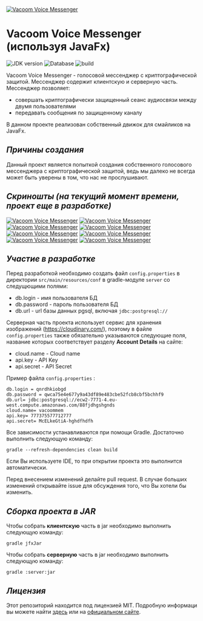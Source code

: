 [![Vacoom Voice Messenger](https://thumb.cloud.mail.ru/weblink/thumb/xw1/yKtd/KV9eVB4VN/GitLogoVoice.jpg)]()
# Vacoom Voice Messenger (используя JavaFx)
![JDK version](https://img.shields.io/static/v1?label=JDK&message=1.8%2B&color=<COLOR>)
![Database](https://img.shields.io/static/v1?label=Database&message=PostgreSQL&color=<COLOR>)
![build](https://img.shields.io/static/v1?label=build&message=Gradle&color=<COLOR>)

Vacoom Voice Messenger - голосовой мессенджер с криптографической защитой. Мессенджер содержит клиентскую и серверную часть. Мессенджер позволяет:

* совершать криптографически защищенный сеанс аудиосвязи между двумя пользователями
* передавать сообщения по защищенному каналу
 
В данном проекте реализован собственный движок для смайликов на JavaFx.

## _Причины создания_

 Данный проект является попыткой создания собственного голосового мессенджера с криптографической защитой, ведь мы далеко не всегда может быть уверены в том, что нас не прослушивают.

## _Скриношты (на текущий момент времени, проект еще в разработке)_
[![Vacoom Voice Messenger](https://thumb.cloud.mail.ru/weblink/thumb/xw1/yKtd/KV9eVB4VN/1.png)]()
[![Vacoom Voice Messenger](https://thumb.cloud.mail.ru/weblink/thumb/xw1/yKtd/KV9eVB4VN/2.png)]()
[![Vacoom Voice Messenger](https://thumb.cloud.mail.ru/weblink/thumb/xw1/yKtd/KV9eVB4VN/3.jpg)]()
[![Vacoom Voice Messenger](https://cloclo2.cloud.mail.ru/weblink/view/yKtd/KV9eVB4VN/gif_qr.gif?etag=6A88524BB177204C7B471E64C18F2A1684ABF042)]()
[![Vacoom Voice Messenger](https://thumb.cloud.mail.ru/weblink/thumb/xw1/yKtd/KV9eVB4VN/5.png)]()
[![Vacoom Voice Messenger](https://thumb.cloud.mail.ru/weblink/thumb/xw1/yKtd/KV9eVB4VN/6.jpg)]()
[![Vacoom Voice Messenger](https://thumb.cloud.mail.ru/weblink/thumb/xw1/yKtd/KV9eVB4VN/7.jpg)]()
[![Vacoom Voice Messenger](https://cloclo2.cloud.mail.ru/weblink/view/yKtd/KV9eVB4VN/smile_gif.gif?etag=3BAA7030A625273721D3F64B14D5AF7258218819)]()

## _Участие в разработке_

Перед разработкой необходимо создать файл `config.properties` в директории `src/main/resources/conf` в gradle-модуле `server` со следущющими полями:

* db.login - имя пользователя БД
* db.password - пароль пользователя БД
* db.url - url базы данных pgsql, включая `jdbc:postgresql://`

Серверная часть проекта использует сервис для хранения изображений (https://cloudinary.com/), поэтому в файле `config.properties` также обязательно указываются следующие поля, название которых соответствует разделу **Account Details** на сайте:

* cloud&#46;name - Cloud name
* api.key - API Key
* api.secret - API Secret

Пример файла `config.properties` :

```
db.login = qnrdhkiobgd
db.password = qwca75e4e677y9a43df89e483cbe52fcb8cbf5bchhf9
db.url= jdbc:postgresql://ecw2-7771-4.eu-west.compute.amazonaws.com/88fjdhgshgnds
cloud.name= vacoommem
api.key= 777375577712777
api.secret= McELkeGtiA-hghdfhdfh
```
Все зависимости устанавливаются при помощи Gradle. Достаточно выполнить следующую команду:

```
gradle --refresh-dependencies clean build
```

Если Вы используете IDE, то при открытии проекта это выполнится автоматически.

Перед внесением изменений делайте pull request. В случае больших изменений открывайте issue для обсуждения того, что Вы хотели бы изменить.

## _Сборка проекта в JAR_

Чтобы собрать **клиентскую** часть в jar необходимо выполнить следующую команду:
```
gradle jfxJar
```
Чтобы собрать **серверную** часть в jar необходимо выполнить следующую команду:
```
gradle :server:jar
```

## _Лицензия_
Этот репозиторий находится под лицензией MIT. Подробную информаци вы можете найти [здесь](https://github.com/TesterReality/JavaFx-Voice-messenger/blob/main/LICENSE "MIT лицензия") или на [официальном сайте](https://opensource.org/licenses/MIT "MIT лицензия").